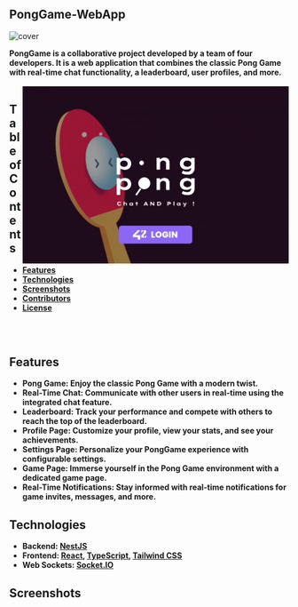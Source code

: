 ## PongGame-WebApp
![cover](https://github.com/Wadie-ess/Wadie-ess/blob/main/iPhone%2014%20Pro%20(3).png)


<b>PongGame is a collaborative project developed by a team of four developers. It is a web application that combines the classic Pong Game with real-time chat functionality, a leaderboard, user profiles, and more.<br>
<br>
<img align="right" src="https://github.com/Wadie-ess/Wadie-ess/blob/main/PongGif.gif" width="480" />

<p>
  <p>
    <p>
<!-- <a href="https://exyte.com/contacts"><img src="https://i.imgur.com/vGjsQPt.png" width="134" height="34"></a> <a href="https://twitter.com/exyteHQ"><img src="https://i.imgur.com/DngwSn1.png" width="165" height="34"></a> -->









## Table of Contents

- [Features](#features)
- [Technologies](#technologies)
- [Screenshots](#screenshots)
- [Contributors](#usage)
- [License](#license)

  
<br>
<br>

## Features

- **Pong Game:** Enjoy the classic Pong Game with a modern twist.
- **Real-Time Chat:** Communicate with other users in real-time using the integrated chat feature.
- **Leaderboard:** Track your performance and compete with others to reach the top of the leaderboard.
- **Profile Page:** Customize your profile, view your stats, and see your achievements.
- **Settings Page:** Personalize your PongGame experience with configurable settings.
- **Game Page:** Immerse yourself in the Pong Game environment with a dedicated game page.
- **Real-Time Notifications:** Stay informed with real-time notifications for game invites, messages, and more.

## Technologies

- **Backend:** [NestJS](https://nestjs.com/)
- **Frontend:** [React](https://reactjs.org/), [TypeScript](https://www.typescriptlang.org/), [Tailwind CSS](https://tailwindcss.com/)
- **Web Sockets:** [Socket.IO](https://socket.io/)

## Screenshots



